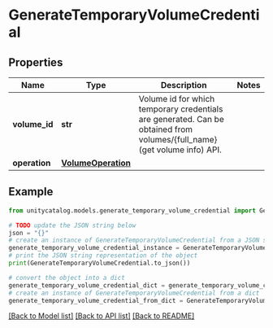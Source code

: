 # GenerateTemporaryVolumeCredential


## Properties

Name | Type | Description | Notes
------------ | ------------- | ------------- | -------------
**volume_id** | **str** | Volume id for which temporary credentials are generated.  Can be obtained from volumes/{full_name} (get volume info) API.  | 
**operation** | [**VolumeOperation**](VolumeOperation.md) |  | 

## Example

```python
from unitycatalog.models.generate_temporary_volume_credential import GenerateTemporaryVolumeCredential

# TODO update the JSON string below
json = "{}"
# create an instance of GenerateTemporaryVolumeCredential from a JSON string
generate_temporary_volume_credential_instance = GenerateTemporaryVolumeCredential.from_json(json)
# print the JSON string representation of the object
print(GenerateTemporaryVolumeCredential.to_json())

# convert the object into a dict
generate_temporary_volume_credential_dict = generate_temporary_volume_credential_instance.to_dict()
# create an instance of GenerateTemporaryVolumeCredential from a dict
generate_temporary_volume_credential_from_dict = GenerateTemporaryVolumeCredential.from_dict(generate_temporary_volume_credential_dict)
```
[[Back to Model list]](../README.md#documentation-for-models) [[Back to API list]](../README.md#documentation-for-api-endpoints) [[Back to README]](../README.md)


